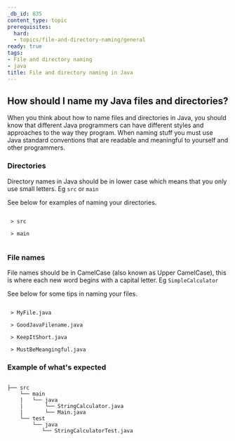 ```yaml
---
_db_id: 835
content_type: topic
prerequisites:
  hard:
  - topics/file-and-directory-naming/general
ready: true
tags:
- File and directory naming
- java
title: File and directory naming in Java
---
```


## How should I name my Java files and directories?
When you think about how to name files and directories in Java, you should know that different Java programmers can have different styles and approaches to the way they program. When naming stuff you must use Java standard conventions that are readable and meaningful to yourself and other programmers.


### Directories
Directory names in Java should be in lower case which means that you only use small letters. Eg `src` or `main`

See below for examples of naming your directories.

```

 > src

 > main 
 
```

### File names
File names should be in CamelCase (also known as Upper CamelCase), this is where each new word begins with a capital letter. Eg `SimpleCalculator`

See below for some tips in naming your files.

```

 > MyFile.java
 
 > GoodJavaFilename.java
 
 > KeepItShort.java
 
 > MustBeMeangingful.java

```


### Example of what's expected

```

├── src
    └── main
    |   └── java
    |       └── StringCalculator.java
    |       └── Main.java    
    └── test
        └── java
           └── StringCalculatorTest.java 

```